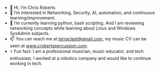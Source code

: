 - 👋 Hi, I’m Chris Roberts
- 👀 I’m interested in Networking, Security, AI, automation, and continuous learning/improvement. 
- 🌱 I’m currently learning python, bash scripting.  And I am reviewing networking concepts while learning about Linux and Windows SysAdmin subjects. 
- 📫 You can reach me at terraclast@gmail.com, my music CV can be seen at www.crobertspercussion.com.
- ⚡ Fun fact: I am a professional musician, music educator, and tech enthusiast. I worked at a robotics company and would like to continue working in tech.
  

<!---
terraclast/terraclast is a ✨ special ✨ repository because its `README.md` (this file) appears on your GitHub profile.
You can click the Preview link to take a look at your changes.
--->
